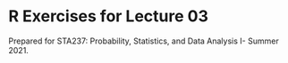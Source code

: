 # R Exercises for Lecture 03

Prepared for STA237: Probability, Statistics, and Data Analysis I- Summer 2021.
